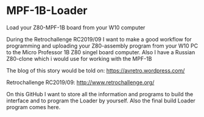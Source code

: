 # MPF-1B-Loader
Load your Z80-MPF-1B board from your W10 computer

During the Retrochallenge RC2019/09 I want  to make a good workflow for programming and uploading your Z80-assembly program from your W10 PC to the Micro Professor 1B Z80 singel board computer. Also I have a Russian Z80-clone which i would use for working with the MPF-1B

The blog of this story would be told on: https://avretro.wordpress.com/

Retrochallenge RC2019/09: http://www.retrochallenge.org/

On this GitHub I want to store all the information and programs to build the interface and to program the Loader by yourself. Also the final build Loader program comes here. 


